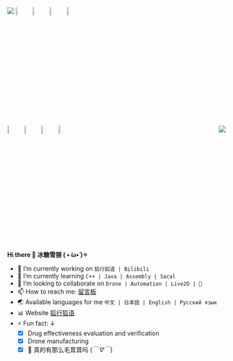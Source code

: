 <img align="left" src="https://github-readme-stats.vercel.app/api?username=NekoSilverfox&hide=contribs,issues"/>
  <!-- Your languages and tools. Be careful with the alignment. 
  You can use this sites to get logos: https://www.vectorlogo.zone or https://simpleicons.org/
  超棒的取色网站：https://htmlcolorcodes.com/zh/
  -->
  <code><img width="7%" fill="F92377" src="https://raw.githubusercontent.com/NekoSilverFox/NekoSilverfox/master/icons/cplusplus.svg"></code>
  <code><img width="7%" fill="643739" src="https://github.com/NekoSilverFox/NekoSilverfox/raw/master/icons/java.svg"></code>
  <code><img width="7%" fill="49EE78" src="https://github.com/NekoSilverFox/NekoSilverfox/raw/master/icons/python.svg"></code>
  <code><img width="7%" fill="23F9EC" src="https://github.com/NekoSilverFox/NekoSilverfox/raw/master/icons/furrynetwork.svg"></code>
<br />
  <code><img width="7%" fill="F92323" src="https://github.com/NekoSilverFox/NekoSilverfox/raw/master/icons/github.svg"></code>
  <code><img width="7%" fill="F99B23" src="https://github.com/NekoSilverFox/NekoSilverfox/raw/master/icons/ubuntu.svg"></code>
  <code><img width="7%" fill="C2F923" src="https://github.com/NekoSilverFox/NekoSilverfox/raw/master/icons/centos.svg"></code>
  <code><img width="7%" fill="23A1F9" src="https://github.com/NekoSilverFox/NekoSilverfox/raw/master/icons/nextcloud.svg"></code>

<a>
  <img align="right" src="https://github-readme-stats.vercel.app/api/top-langs/?username=NekoSilverfox&show_icons=true&theme=vue" />

 **Hi there 🐾 冰糖雪狸 ( • ̀ω•́ )✧**  </br>
- 🔭 I’m currently working on `狐行狐语 | Bilibili`  </br>
- 🌱 I’m currently learning `C++ | Java | Assembly | Sacal`  </br>
- 👀 I’m looking to collaborate on `Drone | Automation | Live2D | 🐾`  </br>
- 📫 How to reach me: [留言板](https://foxthere.com/board/)  </br>
- 🌏 Available languages for me `中文 | 日本語 | English | Русский язык`  </br>
- 📊 Website [狐行狐语](https://foxthere.com/)  </br>
- ⚡ Fun fact:  ↓  </br>
  - [x] Drug effectiveness evaluation and verification  </br>
  - [x] Drone manufacturing  </br>
  - [x] 🐾 真的有那么毛茸茸吗 (*￣∇￣*)  </br>
</a>
